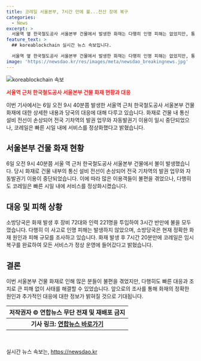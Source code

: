 ```yaml
---
title: 코레일 서울본부, 7시간 만에 불...전산 장애 복구
categories:
  - News
excerpt: >
  서울역 옆 한국철도공사 서울본부 건물에서 발생한 화재는 다행히 인명 피해는 없었지만, 통신 설비 전선이 손상되어 전국 기차역의 발권 업무와 자동발권기 이용이 중단되는 사태가 발생했습니다. 임시 복구 후 모든 서비스가 정상화되었으며, 소방당국은 원인과 피해 규모를 조사 중입니다.
feature_text: >
  ## koreablockchain 실시간 뉴스 속보입니다.

  서울역 옆 한국철도공사 서울본부 건물에서 발생한 화재는 다행히 인명 피해는 없었지만, 통신 설비 전선이 손상되어 전국 기차역의 발권 업무와 자동발권기 이용이 중단되는 사태가 발생했습니다. 임시 복구 후 모든 서비스가 정상화되었으며, 소방당국은 원인과 피해 규모를 조사 중입니다.
image: 'https://newsdao.kr/res/images/meta/newsdao_breakingnews.jpg'
---
```


<p><img src="https://newsdao.kr/res/images/meta/newsdao_breakingnews.jpg" alt="koreablockchain 속보" /></p>

<p><b><span style="color: #ee2323;">서울역 근처 한국철도공사 서울본부 건물 화재 현황과 대응</span></b></p>

<p>이번 기사에서는 6일 오전 9시 40분쯤 발생한 서울역 근처 한국철도공사 서울본부 건물 화재에 대한 상세한 내용과 당국의 대응에 대해 다루고 있습니다. 화재로 건물 내 통신 설비 전선이 손상되어 전국 기차역의 발권 업무와 자동발권기 이용이 일시 중단되었으나, 코레일은 빠른 시일 내에 서비스를 정상화했다고 밝혔습니다.</p>

<h2 data-ke-size="size26">서울본부 건물 화재 현황</h2>

<p data-ke-size="size16">6일 오전 9시 40분쯤 서울 역 근처 한국철도공사 서울본부 건물에서 불이 발생했습니다. 당시 화재로 건물 내부의 통신 설비 전선이 손상되어 전국 기차역의 발권 업무와 자동발권기 이용이 중단되었습니다. 이에 따라 많은 이용객들이 불편을 겪었으나, 다행히도 코레일은 빠른 시일 내에 서비스를 정상화시켰습니다.</p>

<h2 data-ke-size="size26">대응 및 피해 상황</h2>

<p data-ke-size="size16">소방당국은 화재 발생 후 장비 72대와 인력 221명을 투입하여 3시간 반만에 불을 모두 껐습니다. 다행히 이 사고로 인명 피해는 발생하지 않았으며, 소방당국은 현재 정확한 화재 원인과 피해 규모를 조사하고 있습니다. 화재 발생 후 7시간 20분만에 코레일은 임시 복구를 완료하여 모든 서비스가 정상 운영에 들어갔다고 밝혔습니다.</p>

<h2 data-ke-size="size26">결론</h2>

<p data-ke-size="size16">이번 서울본부 건물 화재로 인해 많은 분들이 불편을 겪었지만, 다행히도 빠른 대응과 조치로 큰 피해 없이 사태를 해결할 수 있었습니다. 앞으로의 조사를 통해 화재의 정확한 원인과 추가적인 대응에 대한 정보가 밝혀질 것으로 기대됩니다.</p>

<table>
    <thead>
        <tr>
            <th>저작권자 © 연합뉴스 무단 전재 및 재배포 금지</th>
        </tr>
    </thead>
    <tbody>
        <tr>
            <td style="text-align: center; height: 17px;"><b>기사 링크: <a href="https://www.yna.co.kr/view/AKR20220507001100001" target="_blank" rel="noopener">연합뉴스 바로가기</a></b></td>
        </tr>
    </tbody>
</table>

<p data-ke-size="size16">&nbsp;</p>
실시간 뉴스 속보는, <a href="https://newsdao.kr" rel="dofollow">https://newsdao.kr</a>


